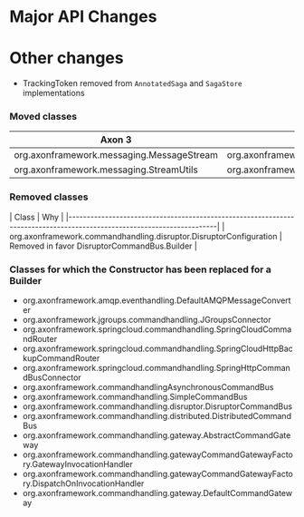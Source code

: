Major API Changes
=================

Other changes
=============

* TrackingToken removed from `AnnotatedSaga` and `SagaStore` implementations

### Moved classes

|               Axon 3                      |                    Axon 4                      |
|-------------------------------------------|------------------------------------------------|
| org.axonframework.messaging.MessageStream | org.axonframework.common.stream.BlockingStream |
| org.axonframework.messaging.StreamUtils   | org.axonframework.common.stream.StreamUtils    |

### Removed classes

|                           Class                                       |                       Why                     |
|-----------------------------------------------------------------------------------------------------------------------|
| org.axonframework.commandhandling.disruptor.DisruptorConfiguration    | Removed in favor DisruptorCommandBus.Builder  |

### Classes for which the Constructor has been replaced for a Builder

- org.axonframework.amqp.eventhandling.DefaultAMQPMessageConverter
- org.axonframework.jgroups.commandhandling.JGroupsConnector
- org.axonframework.springcloud.commandhandling.SpringCloudCommandRouter
- org.axonframework.springcloud.commandhandling.SpringCloudHttpBackupCommandRouter
- org.axonframework.springcloud.commandhandling.SpringHttpCommandBusConnector
- org.axonframework.commandhandlingAsynchronousCommandBus
- org.axonframework.commandhandling.SimpleCommandBus
- org.axonframework.commandhandling.disruptor.DisruptorCommandBus
- org.axonframework.commandhandling.distributed.DistributedCommandBus
- org.axonframework.commandhandling.gateway.AbstractCommandGateway
- org.axonframework.commandhandling.gatewayCommandGatewayFactory.GatewayInvocationHandler
- org.axonframework.commandhandling.gatewayCommandGatewayFactory.DispatchOnInvocationHandler
- org.axonframework.commandhandling.gateway.DefaultCommandGateway